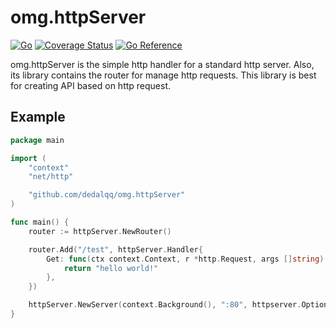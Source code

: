 # omg.httpServer

[![Go](https://github.com/dedalqq/omg.httpserver/actions/workflows/go.yml/badge.svg)](https://github.com/dedalqq/omg.httpserver/actions/workflows/go.yml)
[![Coverage Status](https://coveralls.io/repos/github/dedalqq/omg.httpServer/badge.svg?branch=master)](https://coveralls.io/github/dedalqq/omg.httpServer?branch=master)
[![Go Reference](https://pkg.go.dev/badge/github.com/dedalqq/omg.httpserver.svg)](https://pkg.go.dev/github.com/dedalqq/omg.httpserver)

omg.httpServer is the simple http handler for a standard http server. Also, its library contains the router for manage http requests. This library is best for creating API based  on http request.

## Example

```go
package main

import (
	"context"
	"net/http"

	"github.com/dedalqq/omg.httpServer"
)

func main() {
	router := httpServer.NewRouter()

	router.Add("/test", httpServer.Handler{
		Get: func(ctx context.Context, r *http.Request, args []string) interface{} {
			return "hello world!"
		},
	})

	httpServer.NewServer(context.Background(), ":80", httpserver.Options{}).ListenAndServe()
}
```
